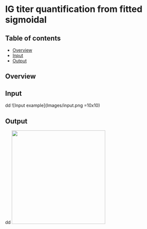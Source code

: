 # IG titer quantification from fitted sigmoidal

## Table of contents
* [Overview](#Overview)
* [Input](#Input)
* [Output](#Output)

## Overview


## Input
dd
![Input example](Images/input.png =10x10)

## Output
dd
<img src="https://github.com/gorkaLasso/Ig_titer_sigmoid_fit/blob/master/Images/input.png" width="300">
